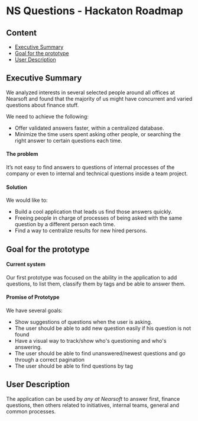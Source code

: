 # NS Questions - Hackaton Roadmap

## Content

- [Executive Summary](#executive-summary)
- [Goal for the prototype](#goal-for-the-prototype)
- [User Description](#user-description)

## Executive Summary
We analyzed interests in several selected people around all offices at Nearsoft and found that the majority of us might have concurrent and varied questions about finance stuff.

We need to achieve the following:
 - Offer validated answers faster, within a centralized database.
 - Minimize the time users spent asking other people, or searching the right answer to certain questions each time.


#### The problem
It’s not easy to find answers to questions of internal processes of the company or even to internal and technical questions inside a team project.

#### Solution
We would like to:
 - Build a cool application that leads us find those answers quickly.
 - Freeing people in charge of processes of being asked with the same question by a different person each time.
 - Find a way to centralize results for new hired persons.

## Goal for the prototype

#### Current system
Our first prototype was focused on the ability in the application to add questions, to list them, classify them by tags and be able to answer them.

#### Promise of Prototype
We have several goals:
 - Show suggestions of questions when the user is asking.
 - The user should be able to add new question easily if his question is not found
 - Have a visual way to track/show who's questioning and who's answering.
 - The user should be able to find unanswered/newest questions and go through a correct pagination
 - The user should be able to find questions by tag

## User Description
The application can be used by *any at Nearsoft* to answer first, finance questions, then others related to initiatives, internal teams, general and common processes.
